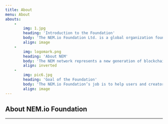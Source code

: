 ```yaml
---
title: About
menu: About
abouts:
    -
        img: 1.jpg
        heading: 'Introduction to the Foundation'
        body: 'The NEM.io Foundation Ltd. is a global organization founded in Singapore. Its mission is to promote the use of the NEM blockchain and  distributed ledger technology to governments, academia, industries, developers and end users.'
        align: image
    -
        img: logomark.png
        heading: 'About NEM'
        body: 'The NEM network represents a new generation of blockchain software. Although it is often grouped with cryptocurrency networks, NEM was built with 100% original code on a ‘blue ocean’ approach, meaning it is a platform in which anyone can manage any data and build applications to suit their specific needs. It is designed to merge all the strengths of a blockchain and distributed ledger technology with infinitely expandable functionalities, and it currently does so better than any other network.'
        align: inverted
    -
        img: pic6.jpg
        heading: 'Goal of the Foundation'
        body: 'The NEM.io Foundation’s job is to help users and creators understand and feel inspirational about the potential of the platform. The Foundation takes this responsibility seriously, but has never lost sight of the joy and excitement of being on the cutting edge of something truly new. It’s this excitement that keeps our members, partners, and community working together for the benefit of all.'
        align: image
---
```


## About NEM.io Foundation
--- ---



